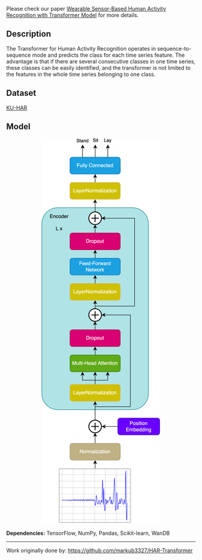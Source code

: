 Please check our paper [Wearable Sensor-Based Human Activity Recognition with Transformer Model](https://www.mdpi.com/1424-8220/22/5/1911) for more details.


## Description

The Transformer for Human Activity Recognition operates in sequence-to-sequence mode and predicts the class for each time series feature. The advantage is that if there are several consecutive classes in one time series, these classes can be easily identified, and the transformer is not limited to the features in the whole time series belonging to one class. 

## Dataset

[KU-HAR](https://www.kaggle.com/datasets/niloy333/kuhar?resource=download)

## Model

<p align="center">
  <img src="model.png" style="background-color: white;">
</p>


**Dependencies:** TensorFlow, NumPy, Pandas, Scikit-learn, WanDB

---

Work originally done by: https://github.com/markub3327/HAR-Transformer
